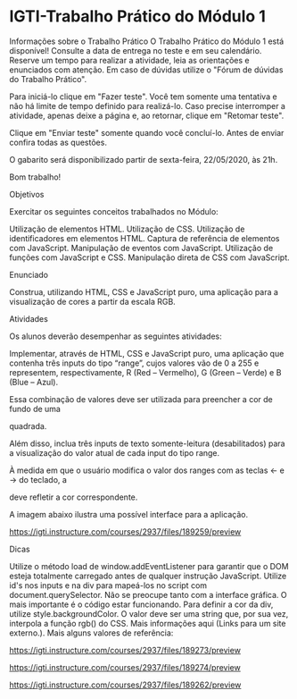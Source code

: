 # IGTI-Trabalho Prático do Módulo 1
Informações 
sobre o Trabalho Prático  O Trabalho Prático do Módulo 1 está disponível! Consulte a data de entrega no teste e em seu calendário.  Reserve um tempo para realizar a atividade, leia as orientações e enunciados com atenção. Em caso de dúvidas utilize o "Fórum de dúvidas do Trabalho Prático".  

Para iniciá-lo clique em "Fazer teste". Você tem somente uma tentativa e não há limite de tempo definido para realizá-lo. Caso precise interromper a atividade, apenas deixe a página e, ao retornar, clique em "Retomar teste".  

Clique em "Enviar teste" somente quando você concluí-lo. Antes de enviar confira todas as questões.  

O gabarito será disponibilizado partir de sexta-feira, 22/05/2020, às 21h.  

Bom trabalho!  

Objetivos  

Exercitar os seguintes conceitos trabalhados no Módulo:  

Utilização de elementos HTML. 
Utilização de CSS. 
Utilização de identificadores em elementos HTML. 
Captura de referência de elementos com JavaScript. 
Manipulação de eventos com JavaScript. 
Utilização de funções com JavaScript e CSS. 
Manipulação direta de CSS com JavaScript.

Enunciado

Construa, utilizando HTML, CSS e JavaScript puro, uma aplicação para a visualização de cores a partir da escala RGB.

Atividades

Os alunos deverão desempenhar as seguintes atividades:

Implementar, através de HTML, CSS e JavaScript puro, uma aplicação que contenha três inputs do tipo “range”, cujos valores vão de 0 a 255 e representem, respectivamente, R (Red – Vermelho), G (Green – Verde) e B (Blue – Azul).

Essa combinação de valores deve ser utilizada para preencher a cor de fundo de uma <div> quadrada.

Além disso, inclua três inputs de texto somente-leitura (desabilitados) para a visualização do valor atual de cada input do tipo range.

À medida em que o usuário modifica o valor dos ranges com as teclas ← e → do teclado, a <div> deve refletir a cor correspondente.

A imagem abaixo ilustra uma possível interface para a aplicação.

https://igti.instructure.com/courses/2937/files/189259/preview


Dicas

Utilize o método load de window.addEventListener para garantir que o DOM esteja totalmente carregado antes de qualquer instrução JavaScript.
Utilize id's nos inputs e na div para mapeá-los no script com document.querySelector.
Não se preocupe tanto com a interface gráfica. O mais importante é o código estar funcionando.
Para definir a cor da div, utilize style.backgroundColor. O valor deve ser uma string que, por sua vez, interpola a função rgb() do CSS. Mais informações aqui (Links para um site externo.).
Mais alguns valores de referência:

https://igti.instructure.com/courses/2937/files/189273/preview

https://igti.instructure.com/courses/2937/files/189274/preview

https://igti.instructure.com/courses/2937/files/189262/preview

